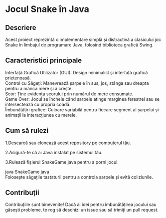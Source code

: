 # Jocul Snake în Java  

## Descriere  
Acest proiect reprezintă o implementare simplă și distractivă a clasicului joc Snake în limbajul de programare Java, folosind biblioteca grafică Swing.  

## Caracteristici principale  
Interfață Grafică Utilizator (GUI): Design minimalist și interfață grafică prietenoasă.  
Control cu Săgeți: Manevrează șarpele în sus, jos, stânga sau dreapta pentru a mânca mere și a crește.  
Scor: Ține evidența scorului prin numărul de mere consumate.  
Game Over: Jocul se încheie când șarpele atinge marginea ferestrei sau se intersectează cu propria coadă.  
Îmbunătățiri grafice: Culoare variabilă pentru fiecare segment al șarpelui și animații la interacțiunea cu merele.  
## Cum să rulezi  
1.Descarcă sau clonează acest repository pe computerul tău.

2.Asigură-te că ai Java instalat pe sistemul tău.  

3.Rulează fișierul SnakeGame.java pentru a porni jocul.  


java SnakeGame.java  
Folosește săgețile tastaturii pentru a controla șarpele și evită coliziunile.  
## Contribuții  
Contribuțiile sunt binevenite! Dacă ai idei pentru îmbunătățirea jocului sau găsești probleme, te rog să deschizi un issue sau să trimiți un pull request.  
